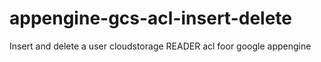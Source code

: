 # appengine-gcs-acl-insert-delete
Insert and delete a user cloudstorage READER acl foor google appengine
